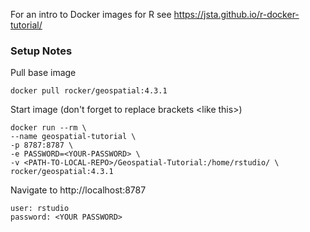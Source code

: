 For an intro to Docker images for R see https://jsta.github.io/r-docker-tutorial/

### Setup Notes
Pull base image
```
docker pull rocker/geospatial:4.3.1
```

Start image (don't forget to replace brackets \<like this\>)
```
docker run --rm \
--name geospatial-tutorial \
-p 8787:8787 \ 
-e PASSWORD=<YOUR-PASSWORD> \
-v <PATH-TO-LOCAL-REPO>/Geospatial-Tutorial:/home/rstudio/ \
rocker/geospatial:4.3.1
```

Navigate to http://localhost:8787
```
user: rstudio
password: <YOUR PASSWORD>
```
